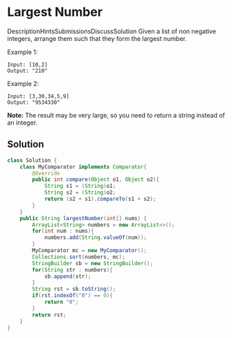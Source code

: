 # Largest Number
DescriptionHintsSubmissionsDiscussSolution
Given a list of non negative integers, arrange them such that they form the largest number.

Example 1:
```
Input: [10,2]
Output: "210"
```
Example 2:
```
Input: [3,30,34,5,9]
Output: "9534330"
```
**Note:** The result may be very large, so you need to return a string instead of an integer.
## Solution
```java
class Solution {
    class MyComparator implements Comparator{
        @Override
        public int compare(Object o1, Object o2){
            String s1 = (String)o1;
            String s2 = (String)o2;
            return (s2 + s1).compareTo(s1 + s2);
        }
    }
    public String largestNumber(int[] nums) {
        ArrayList<String> numbers = new ArrayList<>();
        for(int num : nums){
            numbers.add(String.valueOf(num));
        }
        MyComparator mc = new MyComparator();
        Collections.sort(numbers, mc);
        StringBuilder sb = new StringBuilder();
        for(String str : numbers){
            sb.append(str);
        }
        String rst = sb.toString();
        if(rst.indexOf("0") == 0){
            return "0";
        }
        return rst;
    }
}
```
